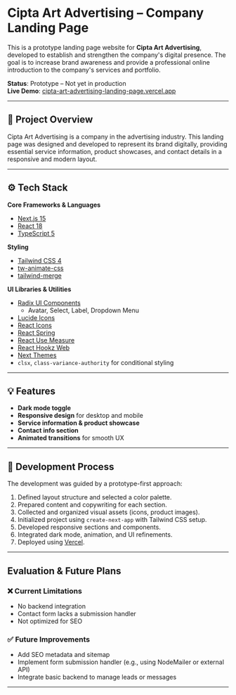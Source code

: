 # Cipta Art Advertising – Company Landing Page

This is a prototype landing page website for **Cipta Art Advertising**, developed to establish and strengthen the company's digital presence. The goal is to increase brand awareness and provide a professional online introduction to the company's services and portfolio.

**Status**: Prototype – Not yet in production  
**Live Demo**: [cipta-art-advertising-landing-page.vercel.app](https://cipta-art-advertising-landing-page.vercel.app/)

---

## 📌 Project Overview

Cipta Art Advertising is a company in the advertising industry. This landing page was designed and developed to represent its brand digitally, providing essential service information, product showcases, and contact details in a responsive and modern layout.

---

## ⚙️ Tech Stack

**Core Frameworks & Languages**
- [Next.js 15](https://nextjs.org/)
- [React 18](https://reactjs.org/)
- [TypeScript 5](https://www.typescriptlang.org/)

**Styling**
- [Tailwind CSS 4](https://tailwindcss.com/)
- [tw-animate-css](https://www.npmjs.com/package/tw-animate-css)
- [tailwind-merge](https://tailwind-merge.vercel.app/)

**UI Libraries & Utilities**
- [Radix UI Components](https://www.radix-ui.com/)
  - Avatar, Select, Label, Dropdown Menu
- [Lucide Icons](https://lucide.dev/)
- [React Icons](https://react-icons.github.io/react-icons/)
- [React Spring](https://www.react-spring.dev/)
- [React Use Measure](https://github.com/pmndrs/react-use-measure)
- [React Hookz Web](https://react-hookz.github.io/web/)
- [Next Themes](https://github.com/pacocoursey/next-themes)
- `clsx`, `class-variance-authority` for conditional styling

---

## 💡 Features

- **Dark mode toggle**
- **Responsive design** for desktop and mobile
- **Service information & product showcase**
- **Contact info section**
- **Animated transitions** for smooth UX

---

## 🔧 Development Process

The development was guided by a prototype-first approach:

1. Defined layout structure and selected a color palette.
2. Prepared content and copywriting for each section.
3. Collected and organized visual assets (icons, product images).
4. Initialized project using `create-next-app` with Tailwind CSS setup.
5. Developed responsive sections and components.
6. Integrated dark mode, animation, and UI refinements.
7. Deployed using [Vercel](https://vercel.com).

---

## Evaluation & Future Plans

### ❌ Current Limitations
- No backend integration
- Contact form lacks a submission handler
- Not optimized for SEO

### ✅ Future Improvements
- Add SEO metadata and sitemap
- Implement form submission handler (e.g., using NodeMailer or external API)
- Integrate basic backend to manage leads or messages

---
